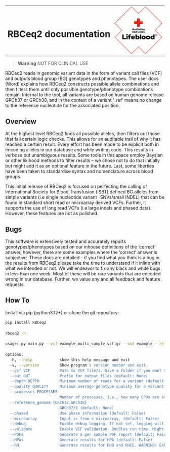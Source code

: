 <table>
  <tr>
    <td>
      <h1>RBCeq2 documentation</h1>
    </td>
    <td align="right">
      <img src="images/Lifeblood-R_Primary_Keyline_RGB.jpg" alt="Lifeblood Logo" width="150">
    </td>
  </tr>
</table>


<div style="color: red;">

> **Warning**
> NOT FOR CLINICAL USE

</div>

RBCeq2 reads in genomic variant data in the form of variant call files (VCF) and outputs blood group (BG) genotypes and phenotypes. The user docs (Word) explains how RBCeq2 constructs possible allele combinations and then filters them until only possible genotype/phenotype combinations remain. Internal to the tool, all variants are based on human genome release GRCh37 or GRCh38, and in the context of a variant ‘_ref’ means no change to the reference nucleotide for the associated position.

## Overview

At the highest level RBCeq2 finds all possible alleles, then filters out those that fail certain logic checks. This allows for an auditable trail of why it has reached a certain result. Every effort has been made to be explicit both in encoding alleles in our database and while writing code. This results in verbose but unambiguous results. Some tools in this space employ Baysian or other likihood methods to filter results – we chose not to do that initially but might add it as an optional feature in the future. Last, some liberties have been taken to standardise syntax and nomenclature across blood groups.

This initial release of RBCeq2 is focused on perfecting the calling of International Society for Blood Transfusion (ISBT) defined BG alleles from simple variants (i.e single nucleotide variant -SNVs/small INDEL) that can be found in standard short read or microarray derived VCFs. Further, it supports the use of long read VCFs (i.e large indels and phased data). However, these features are not as polished.

## Bugs

This software is extensively tested and accurately reports genotypes/phenotypes based on our inhouse definitions of the ‘correct’ answer, however, there are some examples where the ‘correct’ answer is subjective. These docs are detailed – if you find what you think is a bug in the results from RBCeq2 please take the time to understand if it inline with what we intended or not. We will endeavor to fix any black and white bugs in less than one week. Most of these will be rare variants that are encoded wrong in our database. Further, we value any and all feedback and feature requests.

## How To

Install via pip (python3.12+) or clone the git repository:

```bash
pip install RBCeq2

rbceq2 -h

usage: py main.py --vcf example_multi_sample.vcf.gz --out example --reference_genome GRCh37

options:
  -h, --help            show this help message and exit
  -v, --version         Show program's version number and exit.
  --vcf VCF             Path to VCF file/s. Give a folder if you want to pass multiple separate files (file names must end in .vcf or .vcf.gz), or alternatively give a file if using a multi-sample VCF. (default: None)
  --out OUT             Prefix for output files (default: None)
  --depth DEPTH         Minimum number of reads for a variant (default: 10)
  --quality QUALITY     Minimum average genotype quality for a variant (default: 10)
  --processes PROCESSES
                        Number of processes. I.e., how many CPUs are available? ~1GB RAM required per process (default: 1)
  --reference_genome {GRCh37,GRCh38}
                        GRCh37/8 (default: None)
  --phased              Use phase information (default: False)
  --microarray          Input is from a microarray. (default: False)
  --debug               Enable debug logging. If not set, logging will be at info level. (default: False)
  --validate            Enable VCF validation. Doubles run time. Might help you identify input issues (default: False)
  --PDFs                Generate a per sample PDF report (default: False)
  --HPAs                Generate results for HPA (default: False)
  --RH                  Generate results for RHD and RHCE. WARNING! EXPERIMENTAL! Based on SNV and small indel
